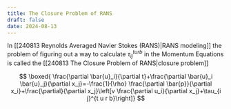 ```yaml
---
title: The Closure Problem of RANS
draft: false
date: 2024-08-13
---
```


In [[240813 Reynolds Averaged Navier Stokes (RANS)|RANS modeling]] the problem of figuring out a way to calculate $\tau^{turb}_{ij}$ in the Momentum Equations is called the [[240813 The Closure Problem of RANS|closure problem]]

$$
\boxed{
\frac{\partial \bar{u}_i}{\partial t}+\frac{\partial \bar{u}_i \bar{u}_j}{\partial x_j}=-\frac{1}{\rho} \frac{\partial \bar{p}}{\partial x_i}+\frac{\partial}{\partial x_j}\left[v \frac{\partial u_i}{\partial x_j}+\tau_{i j}^{t u r b}\right]}
$$

